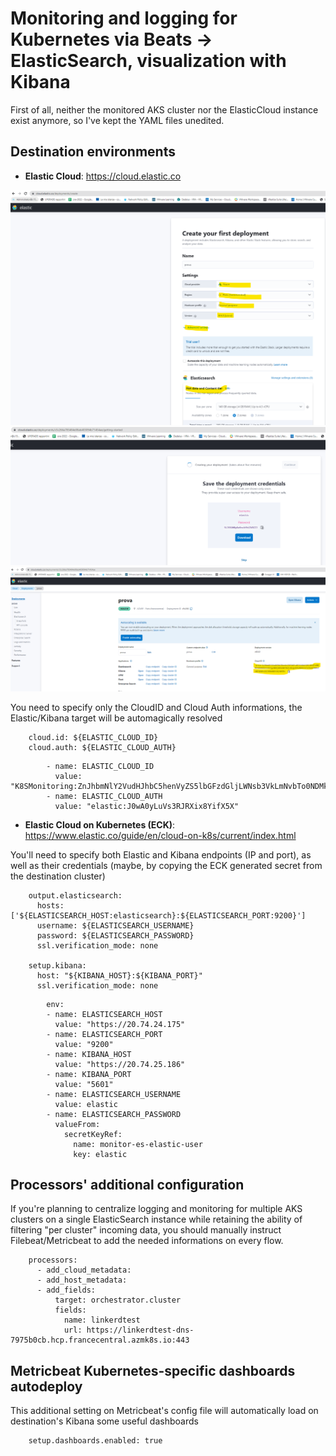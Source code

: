 # Monitoring and logging for Kubernetes via Beats -> ElasticSearch, visualization with Kibana

First of all, neither the monitored AKS cluster nor the ElasticCloud instance exist anymore, so I've kept the YAML files unedited.

## Destination environments

- **Elastic Cloud**: https://cloud.elastic.co

![ElasticCloud: choose where and how for your deployment](elasticcloud-00-create-deploy.png)
![ElasticCloud: write down your root creds](elasticcloud-01-create-new-env-get-passwords.png)
![ElasticCloud: take note of your CloudID](elasticcloud-02-cloudid.png)

You need to specify only the CloudID and Cloud Auth informations, the Elastic/Kibana target will be automagically resolved

```
    cloud.id: ${ELASTIC_CLOUD_ID}
    cloud.auth: ${ELASTIC_CLOUD_AUTH}

```
```
        - name: ELASTIC_CLOUD_ID
          value: "K8SMonitoring:ZnJhbmNlY2VudHJhbC5henVyZS5lbGFzdGljLWNsb3VkLmNvbTo0NDMkNWRhMmJmMzY3Y2JhNDgwN2E3ZjI4NGI3YTI2ODA4YjYkODg4ZjI3YTQzNjc1NDk1ZTg1YmYxNGIxNTgwYzIwZDg="
        - name: ELASTIC_CLOUD_AUTH
          value: "elastic:J0wA0yLuVs3RJRXix8YifX5X"
```

- **Elastic Cloud on Kubernetes (ECK)**: https://www.elastic.co/guide/en/cloud-on-k8s/current/index.html

You'll need to specify both Elastic and Kibana endpoints (IP and port), as well as their credentials (maybe, by copying the ECK generated secret from the destination cluster)

```
    output.elasticsearch:
      hosts: ['${ELASTICSEARCH_HOST:elasticsearch}:${ELASTICSEARCH_PORT:9200}']
      username: ${ELASTICSEARCH_USERNAME}
      password: ${ELASTICSEARCH_PASSWORD}
      ssl.verification_mode: none

    setup.kibana:
      host: "${KIBANA_HOST}:${KIBANA_PORT}"
      ssl.verification_mode: none
```

```
        env:
        - name: ELASTICSEARCH_HOST
          value: "https://20.74.24.175"
        - name: ELASTICSEARCH_PORT
          value: "9200"
        - name: KIBANA_HOST
          value: "https://20.74.25.186"
        - name: KIBANA_PORT
          value: "5601"
        - name: ELASTICSEARCH_USERNAME
          value: elastic
        - name: ELASTICSEARCH_PASSWORD
          valueFrom:
            secretKeyRef:
              name: monitor-es-elastic-user
              key: elastic
```

## Processors' additional configuration

If you're planning to centralize logging and monitoring for multiple AKS clusters on a single ElasticSearch instance while retaining the ability of filtering "per cluster" incoming data, you should manually instruct Filebeat/Metricbeat to add the needed informations on every flow.

```
    processors:
      - add_cloud_metadata:
      - add_host_metadata:
      - add_fields:
          target: orchestrator.cluster
          fields:
            name: linkerdtest
            url: https://linkerdtest-dns-7975b0cb.hcp.francecentral.azmk8s.io:443
```

## Metricbeat Kubernetes-specific dashboards autodeploy

This additional setting on Metricbeat's config file will automatically load on destination's Kibana some useful dashboards

```
    setup.dashboards.enabled: true
```
